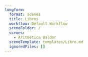 ```yaml
---
longform:
  format: scenes
  title: Libros
  workflow: Default Workflow
  sceneFolder: /
  scenes:
    - Aritmética Baldor
  sceneTemplate: templates/Libro.md
  ignoredFiles: []
---
```

